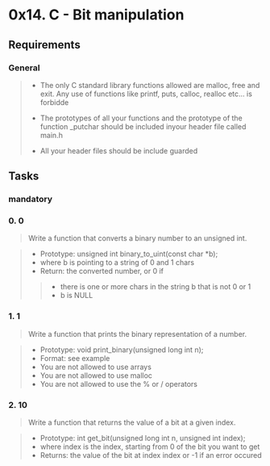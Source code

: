 # 0x14. C - Bit manipulation

## Requirements


### General

> - The only C standard library functions allowed are malloc, free and exit. Any use of     functions like printf, puts, calloc, realloc etc… is forbidde
>
> - The prototypes of all your functions and the prototype of the function _putchar     should be included inyour header file called main.h
>
> - All your header files should be include guarded



## Tasks

### mandatory

### 0. 0

> Write a function that converts a binary number to an unsigned int. 

> - Prototype: unsigned int binary_to_uint(const char *b);
> - where b is pointing to a string of 0 and 1 chars
> - Return: the converted number, or 0 if
>> - there is one or more chars in the string b that is not 0 or 1
>> - b is NULL

### 1. 1

> Write a function that prints the binary representation of a number.

> - Prototype: void print_binary(unsigned long int n);
> - Format: see example
> - You are not allowed to use arrays
> - You are not allowed to use malloc
> - You are not allowed to use the % or / operators

### 2. 10

> Write a function that returns the value of a bit at a given index.

> - Prototype: int get_bit(unsigned long int n, unsigned int index);
> - where index is the index, starting from 0 of the bit you want to get
> - Returns: the value of the bit at index index or -1 if an error occured
